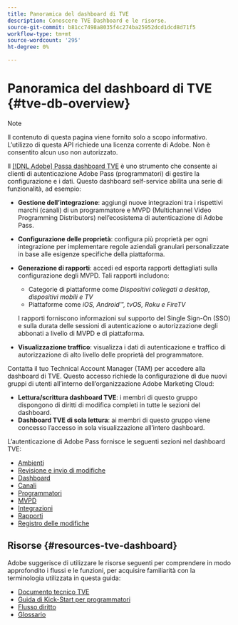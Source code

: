 ```yaml
---
title: Panoramica del dashboard di TVE
description: Conoscere TVE Dashboard e le risorse.
source-git-commit: b81cc7498a8035f4c274ba25952dcd1dcd8d71f5
workflow-type: tm+mt
source-wordcount: '295'
ht-degree: 0%

---
```



# Panoramica del dashboard di TVE {#tve-db-overview}

>[!NOTE]
>
>Il contenuto di questa pagina viene fornito solo a scopo informativo. L’utilizzo di questa API richiede una licenza corrente di Adobe. Non è consentito alcun uso non autorizzato.

Il [[!DNL Adobe] Passa dashboard TVE](https://experience.adobe.com/pass/authentication) è uno strumento che consente ai clienti di autenticazione Adobe Pass (programmatori) di gestire la configurazione e i dati. Questo dashboard self-service abilita una serie di funzionalità, ad esempio:

* **Gestione dell’integrazione**: aggiungi nuove integrazioni tra i rispettivi marchi (canali) di un programmatore e MVPD (Multichannel Video Programming Distributors) nell’ecosistema di autenticazione di Adobe Pass.

* **Configurazione delle proprietà**: configura più proprietà per ogni integrazione per implementare regole aziendali granulari personalizzate in base alle esigenze specifiche della piattaforma.

* **Generazione di rapporti**: accedi ed esporta rapporti dettagliati sulla configurazione degli MVPD. Tali rapporti includono:
   * Categorie di piattaforme come *Dispositivi collegati a desktop, dispositivi mobili e TV*
   * Piattaforme come *iOS, Android™, tvOS, Roku e FireTV*

  I rapporti forniscono informazioni sul supporto del Single Sign-On (SSO) e sulla durata delle sessioni di autenticazione o autorizzazione degli abbonati a livello di MVPD e di piattaforma.

* **Visualizzazione traffico**: visualizza i dati di autenticazione e traffico di autorizzazione di alto livello delle proprietà del programmatore.

Contatta il tuo Technical Account Manager (TAM) per accedere alla dashboard di TVE. Questo accesso richiede la configurazione di due nuovi gruppi di utenti all’interno dell’organizzazione Adobe Marketing Cloud:

* **Lettura/scrittura dashboard TVE**: i membri di questo gruppo dispongono di diritti di modifica completi in tutte le sezioni del dashboard.
* **Dashboard TVE di sola lettura**: ai membri di questo gruppo viene concesso l’accesso in sola visualizzazione all’intero dashboard.

L’autenticazione di Adobe Pass fornisce le seguenti sezioni nel dashboard TVE:

* [Ambienti](/help/authentication/tve-dashboard-environments.md)
* [Revisione e invio di modifiche](/help/authentication/tve-dashboard-review-push-changes.md)
* [Dashboard](/help/authentication/tve-dashboard-home.md)
* [Canali](/help/authentication/tve-dashboard-channels.md)
* [Programmatori](/help/authentication/tve-dashboard-programmers.md)
* [MVPD](/help/authentication/tve-dashboard-mvpds.md)
* [Integrazioni](/help/authentication/tve-dashboard-integrations.md)
* [Rapporti](/help/authentication/tve-dashboard-reports.md)
* [Registro delle modifiche](/help/authentication/tve-dashboard-changes-log.md)

## Risorse {#resources-tve-dashboard}

Adobe suggerisce di utilizzare le risorse seguenti per comprendere in modo approfondito i flussi e le funzioni, per acquisire familiarità con la terminologia utilizzata in questa guida:

* [Documento tecnico TVE](/help/authentication/technical-paper.md)
* [Guida di Kick-Start per programmatori](/help/authentication/programmer-kickstart-guide.md)
* [Flusso diritto](/help/authentication/entitlement-flow.md)
* [Glossario](/help/authentication/glossary.md)


